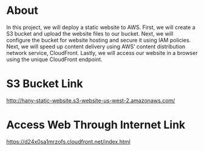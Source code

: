# About
In this project, we will deploy a static website to AWS. First, we will create a S3 bucket and upload the website files to our bucket. Next, we will configure the bucket for website hosting and secure it using IAM policies. Next, we will speed up content delivery using AWS’ content distribution network service, CloudFront. Lastly, we will access our website in a browser using the unique CloudFront endpoint.

# S3 Bucket Link
http://hany-static-website.s3-website-us-west-2.amazonaws.com/

# Access Web Through Internet Link
https://d24x0sa1mrzofs.cloudfront.net/index.html
